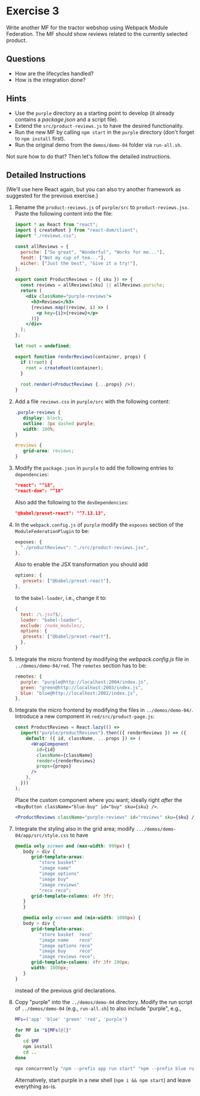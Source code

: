 # Exercise 3

Write another MF for the tractor webshop using Webpack Module Federation. The MF should show reviews related to the currently selected product.

## Questions

* How are the lifecycles handled?
* How is the integration done?

## Hints

* Use the `purple` directory as a starting point to develop (it already contains a *package.json* and a script file).
* Extend the `src/product-reviews.js` to have the desired functionality.
* Run the new MF by calling `npm start` in the `purple` directory (don't forget to `npm install` first).
* Run the original demo from the `demos/demo-04` folder via `run-all.sh`.

Not sure how to do that? Then let's follow the detailed instructions.

## Detailed Instructions

(We'll use here React again, but you can also try another framework as suggested for the previous exercise.)

1. Rename the `product-reviews.js` of `purple/src` to `product-reviews.jsx`. Paste the following content into the file:

   ```jsx
   import * as React from "react";
   import { createRoot } from "react-dom/client";
   import "./reviews.css";

   const allReviews = {
     porsche: ["So great", "Wonderful", "Works for me..."],
     fendt: ["Not my cup of tea..."],
     eicher: ["Just the best", "Give it a try!"],
   };

   export const ProductReviews = ({ sku }) => {
     const reviews = allReviews[sku] || allReviews.porsche;
     return (
       <div className="purple-reviews">
         <h3>Reviews</h3>
         {reviews.map((review, i) => (
           <p key={i}>{review}</p>
         ))}
       </div>
     );
   };

   let root = undefined;

   export function renderReviews(container, props) {
     if (!root) {
       root = createRoot(container);
     }
  
     root.render(<ProductReviews {...props} />);
   }
   ```

2. Add a file `reviews.css` in `purple/src` with the following content:

   ```css
   .purple-reviews {
      display: block;
      outline: 3px dashed purple;
      width: 100%;
   }

   #reviews {
      grid-area: reviews;
   }
   ```

3. Modify the `package.json` in `purple` to add the following entries to `dependencies`:

   ```json
   "react": "^18",
   "react-dom": "^18"
   ```

   Also add the following to the `devDependencies`:

   ```json
   "@babel/preset-react": "^7.13.13",
   ```

4. In the `webpack.config.js` of `purple` modify the `exposes` section of the `ModuleFederationPlugin` to be:

   ```js
   exposes: {
     "./productReviews": "./src/product-reviews.jsx",
   },
   ```

   Also to enable the JSX transformation you should add

   ```js
   options: {
      presets: ["@babel/preset-react"],
   },
   ```

   to the `babel-loader`, i.e., change it to:

   ```js
   {
     test: /\.jsx?$/,
     loader: "babel-loader",
     exclude: /node_modules/,
     options: {
      presets: ["@babel/preset-react"],
     },
   }
   ```

5. Integrate the micro frontend by modifying the *webpack.config.js* file in `../demos/demo-04/red`. The `remotes` section has to be:

   ```js
   remotes: {
     purple: "purple@http://localhost:2004/index.js",
     green: "green@http://localhost:2003/index.js",
     blue: "blue@http://localhost:2002/index.js",
   },
   ```

6. Integrate the micro frontend by modifying the files in `../demos/demo-04/`. Introduce a new component in `red/src/product-page.js`:

   ```jsx
   const ProductReviews = React.lazy(() =>
     import("purple/productReviews").then(({ renderReviews }) => ({
       default: ({ id, className, ...props }) => (
         <WrapComponent
           id={id}
           className={className}
           render={renderReviews}
           props={props}
         />
       ),
     }))
   );
   ```

   Place the custom component where you want; ideally right *after* the `<BuyButton className="blue-buy" id="buy" sku={sku} />`.

   ```jsx
   <ProductReviews className="purple-reviews" id="reviews" sku={sku} />
   ```

7. Integrate the styling also in the grid area; modify `.../demos/demo-04/app/src/style.css` to have

   ```css
   @media only screen and (max-width: 999px) {
      body > div {
         grid-template-areas:
            "store basket"
            "image name"
            "image options"
            "image buy"
            "image reviews"
            "reco reco";
         grid-template-columns: 4fr 3fr;
      }
      }

      @media only screen and (min-width: 1000px) {
      body > div {
         grid-template-areas:
            "store basket  reco"
            "image name    reco"
            "image options reco"
            "image buy     reco"
            "image reviews reco";
         grid-template-columns: 4fr 3fr 200px;
         width: 1000px;
      }
   }
   ```

   instead of the previous grid declarations.

8. Copy "purple" into the `../demos/demo-04` directory. Modify the run script of `../demos/demo-04` (e.g., `run-all.sh`) to also include "purple", e.g.,

   ```sh
   MFs=('app' 'blue' 'green' 'red', 'purple')

   for MF in "${MFs[@]}"
   do
      cd $MF
      npm install
      cd ..
   done

   npx concurrently "npm --prefix app run start" "npm --prefix blue run start" "npm --prefix red run start" "npm --prefix green run start"  "npm --prefix purple run start"
   ```

   Alternatively, start purple in a new shell (`npm i && npm start`) and leave everything as-is.
